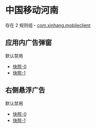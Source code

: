 # 中国移动河南

存在 2 规则组 - [com.xinhang.mobileclient](/src/apps/com.xinhang.mobileclient.ts)

## 应用内广告弹窗

默认禁用

- [快照-0](https://i.gkd.li/import/13024867)
- [快照-1](https://i.gkd.li/import/13024869)

## 右侧悬浮广告

默认禁用

- [快照-0](https://i.gkd.li/import/13024863)
- [快照-1](https://i.gkd.li/import/13024872)
